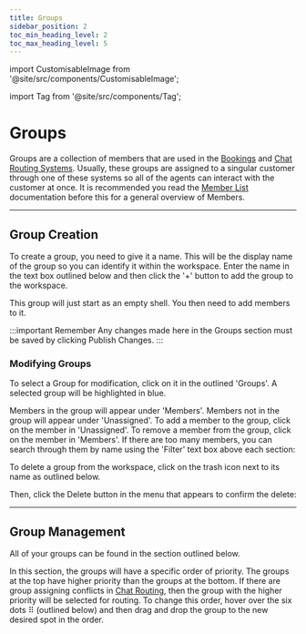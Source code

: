 ```yaml
---
title: Groups
sidebar_position: 2
toc_min_heading_level: 2
toc_max_heading_level: 5
---
```


import CustomisableImage from '@site/src/components/CustomisableImage';

import Tag from '@site/src/components/Tag';

# Groups

Groups are a collection of members that are used in the [Bookings](../chat/general#bookings) and [Chat Routing Systems](../chat/chat-settings#routing). Usually, these groups are assigned to a singular customer through one of these systems so all of the agents can interact with the customer at once. It is recommended you read the [Member List](./member-list.md) documentation before this for a general overview of Members.

---

## Group Creation

To create a group, you need to give it a name. This will be the display name of the group so you can identify it within the workspace. Enter the name in the text box outlined below and then click the '+' button to add the group to the workspace. 

<CustomisableImage src="/img/groups-create.png" alt="Create a Group" width="600"/>

This group will just start as an empty shell. You then need to add members to it.

:::important Remember
Any changes made here in the Groups section must be saved by clicking <Tag colour="#1582d8" borderColour="#1582d8" fontColour="#FFFFFF">Publish Changes</Tag>.
<CustomisableImage src="/img/groups-save.png" alt="Save Changes" width="550"/>
:::

### Modifying Groups

To select a Group for modification, click on it in the outlined 'Groups'. A selected group will be highlighted in blue.

<CustomisableImage src="/img/groups-select.png" alt="Select a Group" width="450"/>

Members in the group will appear under 'Members'. Members not in the group will appear under 'Unassigned'. To add a member to the group, click on the member in 'Unassigned'. To remove a member from the group, click on the member in 'Members'. If there are too many members, you can search through them by name using the 'Filter' text box above each section:


<CustomisableImage src="/img/groups-modify.png" alt="Add and Remove Members" width="550"/>



To delete a group from the workspace, click on the trash icon next to its name as outlined below.

<CustomisableImage src="/img/groups-delete.png" alt="Delete a Group" width="400"/>

Then, click the <Tag colour="#FFFFFF" borderColour="#d92b04" fontColour="#d92b04">Delete</Tag> button in the menu that appears to confirm the delete:

<CustomisableImage src="/img/groups-delete-confirm.png" alt="Confirming the Delete of a Group" width="400"/>



---

## Group Management

All of your groups can be found in the section outlined below.

<CustomisableImage src="/img/groups-overview.png" alt="Groups Overview" width="550"/>

In this section, the groups will have a specific order of priority. The groups at the top have higher priority than the groups at the bottom. If there are group assigning conflicts in [Chat Routing](../chat/chat-settings#routing), then the group with the higher priority will be selected for routing. To change this order, hover over the six dots ⠿ (outlined below) and then drag and drop the group to the new desired spot in the order.

<CustomisableImage src="/img/groups-change-order.png" alt="Groups Change Order" width="550"/>